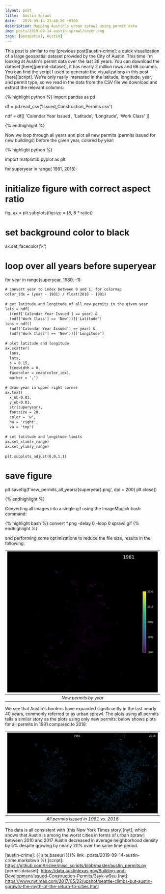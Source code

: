 ```yaml
---
layout: post
title:  Austin Sprawl
date:   2019-09-14 21:48:20 +0300
description: Mapping Austin's urban sprawl using permit data
img: posts/2019-09-14-austin-sprawl/cover.png
tags: [Geospatial, Austin]
---
```


This post is similar to my [previous post][austin-crime]: a quick visualization of a large geospatial dataset provided by the City of Austin.
This time I'm looking at Austin's permit data over the last 38 years.
You can download the dataset [here][permit-dataset], it has nearly 2 million rows and 68 columns.
You can find the script I used to generate the visualizations in this post [here][script].
We're only really interested in the latitude, longitude, year, and permit type, so we read in the data from the CSV file we download and extract the relevant columns:

{% highlight python %}
import pandas as pd

df = pd.read_csv('Issued_Construction_Permits.csv')

ndf = df[[
    'Calendar Year Issued',
    'Latitude',
    'Longitude',
    'Work Class' ]]

{% endhighlight %}

Now we loop through all years and plot all new permits (permits issued for new buildings) before the given year, colored by year:

{% highlight python %}

import matplotlib.pyplot as plt

for superyear in range( 1981, 2018):

  # initialize figure with correct aspect ratio
  fig, ax = plt.subplots(figsize = (8, 8 * ratio))

  # set background color to black
  ax.set_facecolor('k')

  # loop over all years before superyear
  for year in range(superyear, 1980, -1):

    # convert year to index between 0 and 1, for colormap
    color_idx = (year - 1981) / float(2018 - 1981)

    # get latitude and longitude of all new permits in the given year
    lats = ndf[
      ((ndf['Calendar Year Issued'] == year) &
      (ndf['Work Class'] == 'New'))]['Latitude']
    lons = ndf[(
      (ndf['Calendar Year Issued'] == year) &
      (ndf['Work Class'] == 'New'))]['Longitude']

    # plot latitude and longitude
    ax.scatter(
      lons,
      lats,
      s = 0.15,
      linewidth = 0,
      facecolor = cmap(color_idx),
      marker = ',')

    # draw year in upper right corner
    ax.text(
      x_ub-0.01,
      y_ub-0.01,
      str(superyear),
      fontsize = 20,
      color = 'w',
      ha = 'right',
      va = 'top')

    # set latitude and longitude limits
    ax.set_xlim(x_range)
    ax.set_ylim(y_range)

    plt.subplots_adjust(0,0,1,1)

  # save figure
  plt.savefig(f'new_permits_all_years/{superyear}.png', dpi = 200)
  plt.close()

{% endhighlight %}

Converting all images into a single gif using the ImageMagick bash command:

{% highlight bash %}
convert *.png -delay 0 -loop 0 sprawl.gif
{% endhighlight %}

and performing some optimizations to reduce the file size, results in the following:

| [![Animation](/assets/img/posts/2019-09-14-austin-sprawl/sprawl_opt.gif)](/assets/img/posts/2019-09-14-austin-sprawl/sprawl_opt.gif) |
|:---:|
| *New permits by year* |

We see that Austin's borders have expanded significantly in the last nearly 40 years, commonly referred to as urban sprawl.
The plots using all permits tells a similar story as the plots using only new permits: below shows plots for all permits in 1981 compared to 2018:

| [![Visualization](/assets/img/posts/2019-09-14-austin-sprawl/year_comparison.png)](/assets/img/posts/2019-09-14-austin-sprawl/year_comparison.png) |
|:---:|
| *All permits issued in 1981 vs. 2018* |

<!-- {:.eqcol}
| [![Visualization](/assets/img/posts/2019-09-14-austin-sprawl/1981.png)](/assets/img/posts/2019-09-14-austin-sprawl/1981.png)  | [![Legend](/assets/img/posts/2019-09-14-austin-sprawl/2018.png)](/assets/img/posts/2019-09-14-austin-sprawl/2018.png) |
|:---:|:---:|
| All permits in 1981 | | All permits in 2018 | -->

The data is all consistent with [this New York Times story][nyt], which shows that Austin is among the worst cities in terms of urban sprawl; between 2010 and 2017 Austin decreased in average neighborhood density by 5% despite growing by nearly 20% over the same time period.

[austin-crime]: {{ site.baseurl }}{% link _posts/2019-09-14-austin-crime.markdown %}
[script]: https://github.com/trislee/misc_scripts/blob/master/austin_permits.py
[permit-dataset]: https://data.austintexas.gov/Building-and-Development/Issued-Construction-Permits/3syk-w9eu
[nyt]: https://www.nytimes.com/2017/05/22/upshot/seattle-climbs-but-austin-sprawls-the-myth-of-the-return-to-cities.html